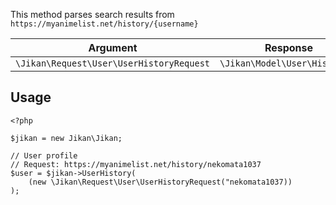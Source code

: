 This method parses search results from `https://myanimelist.net/history/{username}`

| Argument | Response |
| -------- | -------- |
| `\Jikan\Request\User\UserHistoryRequest` | `\Jikan\Model\User\History[]` |

## Usage
```
<?php

$jikan = new Jikan\Jikan;

// User profile
// Request: https://myanimelist.net/history/nekomata1037
$user = $jikan->UserHistory(
    (new \Jikan\Request\User\UserHistoryRequest("nekomata1037))
);
```

[^1]: Request: [\Jikan\Request\User\UserHistoryRequest](/objects/request/user/history.md)
[^2]: Model: [\Jikan\Model\User\History](/objects/model/user/history.md)
